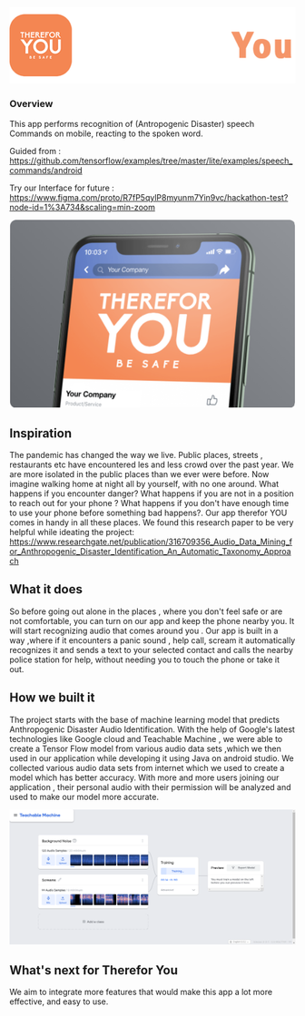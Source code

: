 ![picture](Images/im2.png)
### Overview

This app performs recognition of (Antropogenic Disaster) speech Commands on mobile, reacting to the spoken word.

Guided from : https://github.com/tensorflow/examples/tree/master/lite/examples/speech_commands/android

Try our Interface for future : https://www.figma.com/proto/R7fP5qylP8myunm7Yin9vc/hackathon-test?node-id=1%3A734&scaling=min-zoom

![picture](Images/im1.png)
## Inspiration
The pandemic has changed the way we live. Public places, streets , restaurants etc have encountered les and less crowd over the past year. We are more isolated in the public places than we ever were before. Now imagine walking home at night all by yourself, with no one around. What happens if you encounter danger? What happens if you are not in a position to reach out for your phone ? What happens if you don't have enough time to use your phone before something bad happens?. Our app therefor YOU comes in handy in all these places.
We found this research paper to be very helpful while ideating the project:
https://www.researchgate.net/publication/316709356_Audio_Data_Mining_for_Anthropogenic_Disaster_Identification_An_Automatic_Taxonomy_Approach

## What it does
So before going out alone in the places , where you don't feel safe or are not comfortable, you can turn on our app and keep the phone nearby you. It will start recognizing audio that comes around you . Our app is built in a way ,where if it encounters a panic sound , help call, scream it automatically recognizes it and sends a text to your selected contact and calls the nearby police station for help, without needing you to touch the phone or take it out.

## How we built it
The project starts with the base of machine learning model that predicts Anthropogenic Disaster Audio Identification. With the help of Google's latest technologies like Google cloud and Teachable Machine , we were able to create a Tensor Flow model from various audio data sets ,which we then used in our application while developing it using Java on android studio. We collected various audio data sets from internet which we used to create a model which has better accuracy. 
With more and more users joining our application , their personal audio with their permission will be analyzed and used to make  our model more accurate.

![picture](Images/tm2.png)

## What's next for Therefor You
We aim to integrate more features that would make this app a lot more effective, and easy to use.


